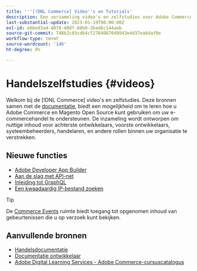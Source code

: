 ```yaml
---
title: '''[!DNL Commerce] Video''s en Tutorials'
description: Een verzameling video's en zelfstudies voor Adobe Commerce en Magento Open Source
last-substantial-update: 2023-01-19T00:00:00Z
exl-id: e6bed3a4-4078-40df-88b0-3bad6c144aeb
source-git-commit: 748b2c03cd64cf2764087040943e4d37ea6daf0e
workflow-type: tm+mt
source-wordcount: '146'
ht-degree: 0%

---
```


# Handelszelfstudies {#videos}

Welkom bij de [!DNL Commerce] video&#39;s en zelfstudies. Deze bronnen samen met de [documentatie](https://experienceleague.adobe.com/docs/commerce.html), biedt een mogelijkheid om te leren hoe u Adobe Commerce en Magento Open Source kunt gebruiken om uw e-commercehandel te ondersteunen. De inzameling wordt ontworpen om nuttige inhoud voor achterste ontwikkelaars, voorste ontwikkelaars, systeembeheerders, handelaren, en andere rollen binnen uw organisatie te verstrekken.

<div id="whats-new-section">

## Nieuwe functies

- [Adobe Developer App Builder](../app-builder/introduction-to-app-builder.md)
- [Aan de slag met API-net](../api-mesh/getting-started-api-mesh.md)
- [Inleiding tot GraphQL](../graphql-rest/intro-graphql.md)
- [Een kwaadaardig IP-bestand zoeken](../new-relic/malicious-ip.md)

</div>
<div id="recs-overview-body-1"></div>
<div id="recs-overview-body-2"></div>
<div id="recs-overview-body-3"></div>
<div id="recs-overview-body-4"></div>
<div id="recs-overview-body-5"></div>
<div id="recs-overview-body-6"></div>

>[!TIP]
>
>De [Commerce Events](https://experienceleague.adobe.com/docs/commerce-events/events/overview.html) ruimte biedt toegang tot opgenomen inhoud van gebeurtenissen die u op verzoek kunt bekijken.

## Aanvullende bronnen

- [Handelsdocumentatie](https://experienceleague.adobe.com/docs/commerce-admin/user-guides/home.html)
- [Documentatie ontwikkelaar](https://developer.adobe.com/commerce)
- [Adobe Digital Learning Services - Adobe Commerce-cursuscatalogus](https://learning.adobe.com/catalog.html?solution=Adobe%20Commerce)
